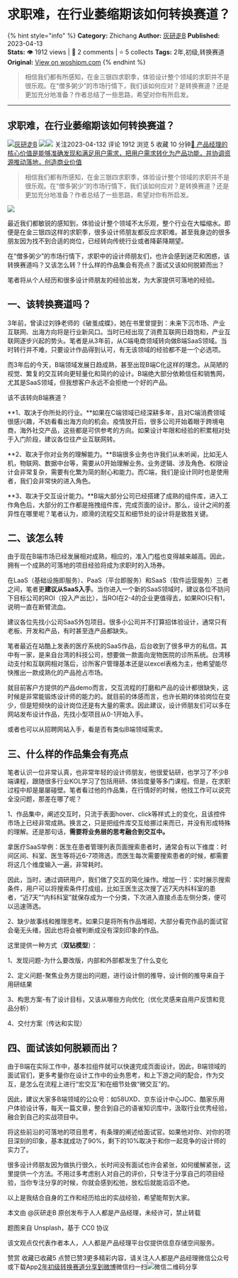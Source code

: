 # 求职难，在行业萎缩期该如何转换赛道？
{% hint style="info" %}
**Category:** Zhichang
**Author:** [灰研走B](https://www.woshipm.com/u/1505024)
**Published:** 2023-04-13  
**Stats:** 👁️ 1912 views | 💬 2 comments | ⭐ 5 collects
**Tags:** 2年,初级,转换赛道
**Original:** [View on woshipm.com](https://www.woshipm.com/zhichang/5804829.html)
{% endhint %}
> 相信我们都有所感知，在金三银四求职季，体验设计整个领域的求职并不是很乐观。在“僧多粥少”的市场行情下，我们该如何应对？是转换赛道？还是更加充分地准备？作者总结了一些思路，希望对你有所启发。

---

## 求职难，在行业萎缩期该如何转换赛道？

[![](https://static.woshipm.com/view/woshipm_api_def_20230314181742_3879.jpeg?imageView2/1/w/72/h/72/q/100)](https://www.woshipm.com/u/1505024)[灰研走B](https://www.woshipm.com/u/1505024) ![](https://static.woshipm.com/tag/1121_1@2x.png)![](https://static.woshipm.com/tag/2105_1@2x.png) 关注2023-04-132 评论 1912 浏览 5 收藏 10 分钟[🔗 产品经理的核心价值是能够准确发现和满足用户需求，把用户需求转化为产品功能，并协调资源推动落地，创造商业价值](https://ke.qidianla.com/courses/90pm)

> 相信我们都有所感知，在金三银四求职季，体验设计整个领域的求职并不是很乐观。在“僧多粥少”的市场行情下，我们该如何应对？是转换赛道？还是更加充分地准备？作者总结了一些思路，希望对你有所启发。

![](https://image.woshipm.com/wp-files/2023/04/KH35DyaaUGdyBhsSl6NH.png)

最近我们都敏锐的感知到，体验设计整个领域不太乐观，整个行业在大幅缩水。即便是在金三银四这样的求职季，很多设计师朋友都反应求职难。甚至我身边的很多朋友因为找不到合适的岗位，已经转向传统行业或者降薪降期望。

在“僧多粥少”的市场行情下，求职中的设计师朋友们，也许会感到迷茫和困惑，该转换赛道吗？又该怎么转？什么样的作品集会有亮点？面试又该如何脱颖而出？

笔者将从个人经历和很多设计师朋友的经验出发，为大家提供可落地的经验。

## 一、该转换赛道吗？

3年前，曾读过刘铮老师的《破茧成蝶》，她在书里曾提到：未来下沉市场、产业互联网、出海方向将是行业新风口。当时已经出现了消费互联网日趋饱和，产业互联网逐步兴起的势头。笔者是从3年前，从C端电商领域转向做B端SaaS领域。当时转行并不难，只要设计作品得到认可，有无该领域的经验都不是一个必选项。

而3年后的今天，B端领域发展日趋成熟，甚至出现B端C化这样的理念。从简陋的视觉、繁复的交互转向更轻量化和简约的设计。B端绝大部分依赖信任和销售网，尤其是SaaS领域，但我想客户永远不会拒绝一个好的产品。

该不该转向B端赛道？

**1、取决于你所处的行业。**如果在C端领域已经深耕多年，且对C端消费领域很感兴趣，不妨看看出海方向的机会。疫情放开后，很多公司开始着眼于跨境电商，海外社交产品，这些都是可供参考的方向。如果设计年限和经验的积累相对处于入门阶段，建议各位往产业互联网转。

**2、取决于你对业务的理解能力。**B端很多业务也许我们从未听闻，比如无人机，物联网、数据中台等，需要从0开始理解业务。业务逻辑、涉及角色、权限设计会非常复杂，需要有化繁为简的耐心和能力。而C端，我们是设计同时也是使用者，我们会非常快的进入角色。

**3、取决于交互设计能力。**B端大部分公司已经搭建了成熟的组件库，进入工作角色后，大部分的工作都是拖拽组件库，完成页面的设计。那么，设计之间的差异性在哪里呢？笔者认为，顺滑的流程交互和细节处的设计将是致胜关键。

## 二、该怎么转

由于现在B端市场已经发展相对成熟，相应的，准入门槛也变得越来越高。因此，拥有一个成熟的可落地的项目经验将成为求职时的入场券。

在LaaS（基础设施即服务）、PaaS（平台即服务）和SaaS（软件运营服务）三者之间，笔者更**建议从SaaS入手**。当你进入一个新的SaaS领域时，建议各位不妨问下目标公司的ROI（投入产出比），当ROI在2-4的企业更值得去，如果ROI只有1，说明一直在断臂流血。

建议各位先找小公司SaaS外包项目。很多小公司并不打算招体验设计，通常只有老板、开发和产品，有时甚至连产品都缺失。

笔者最近在站酷上发表的医疗系统的SaaS作品，后台收到了很多甲方的私信。其中有一家，是来自台湾的科技公司，想要做一款面向宠物医院的诊所系统。台湾移动支付和互联网相对落后，诊所客户管理基本还是以excel表格为主，他希望能尽快推出一款成熟化的产品抢占市场。

就目前客户方提供的产品demo而言，交互流程的打磨和产品的设计都很缺失，这时候是非常能锻炼设计师的能力的。就目前的体感而言，也许长期的体验岗位在变少，但是短频快的设计岗位还是有大量的需求。因此建议，设计师朋友们可以多在网站发布设计作品，先找小型项目从0-1开始入手。

或者也可以从招聘网站入手，看是否有类似B端领域需求。

## 三、什么样的作品集会有亮点

笔者认识一位非常认真，也非常年轻的设计师朋友，他很爱钻研，也学习了不少B端课程，跟随很多行业KOL学习了包括用研、体验度量等多门课程。但是，在求职过程中却是屡屡碰壁。笔者看过他的作品集，在行情好的时候，他找工作可以说完全没问题，那差在哪了呢？

1、作品集中，阐述交互时，只流于表面hover、click等样式上的变化，且该控件市场上已经非常成熟。换言之，只是把组件库交互给挪过来而已，并没有形成特殊的理解。还是那句话，**需要将业务层的思考融合到交互中。**

拿医疗SaaS举例：医生在患者管理列表页面搜索患者时，通常会有以下维度：时间区间、科室、医生等将近6-7项筛选，而医生每次需要搜索患者的时候，都需要将这几个维度输入一遍，非常耗时。

因此，当时，通过调研用户，我们做了交互的简化操作。增加一行：实时展示搜索条件，用户可以将搜索条件打成组，比如王医生这次搜了近7天内科科室的患者，“近7天”“内科科室”就保存成为一个分类，下次进入直接点击左侧分类，便可以迅速筛选。

2、缺少故事线和推理思考。如果只是将所有作品堆砌，大部分看完作品的面试官会毫无头绪，因此也将会被判断成没有深刻印象的作品。

这里提供一种方式（**双钻模型**）：

1、发现问题-为什么要改版，内部和外部都发生了什么变化

2、定义问题-聚焦业务方提出的问题，进行设计侧的推导，设计侧的推导来自于用研结果

3、构思方案-有了设计目标，又该从哪些方向优化（优化灵感来自用户反馈和竞品分析）

4、交付方案（传达和实现）

## 四、面试该如何脱颖而出？

由于B端在实际工作中，基本拉组件就可以快速完成页面设计。因此，B端领域的面试官们，更多考量你在设计工作中的业务思考，和上下游之间的配合，作为交互，是怎么在流程上进行“宏交互”和在细节处做“微交互”的。

因此，建议大家多B端领域的公众号：如58UXD、京东设计中心JDC、酷家乐用户体验设计等，每天一篇文章，整合到自己的语雀知识库中，汲取行业优秀经验，融合到自己的实战项目中。

将这些前沿的可落地的项目思考，有条理的阐述给面试官。如果他对你、对你的项目深刻的印象，基本就成功了90%，剩下的10%取决于和你一起竞争的设计师的实力了。

很多设计师朋友因为做执行很久，长时间没有面试也许会紧张，如何缓解紧张，这里提供一个方法。不用过多考虑别人对自己的评价，只专注于分享自己的项目经验，当你专注分享的时候，你就会感到松弛，放松后就能滔滔不绝。

以上是我结合自身的工作和经历给出的实战经验，希望能帮到大家。

本文由 @灰研走B 原创发布于人人都是产品经理，未经许可，禁止转载

题图来自 Unsplash，基于 CC0 协议

该文观点仅代表作者本人，人人都是产品经理平台仅提供信息存储空间服务。

赞赏 收藏已收藏5 点赞已赞3更多精彩内容，请关注人人都是产品经理微信公众号或下载App[2年](https://www.woshipm.com/tag/2%e5%b9%b4)[初级](https://www.woshipm.com/tag/%e5%88%9d%e7%ba%a7)[转换赛道](https://www.woshipm.com/tag/%e8%bd%ac%e6%8d%a2%e8%b5%9b%e9%81%93)[分享到微博](https://service.weibo.com/share/share.php?appkey=2775287854&title=求职难，在行业萎缩期该如何转换赛道？&url=https://www.woshipm.com/zhichang/5804829.html&pic=https://image.woshipm.com/wp-files/2023/04/KH35DyaaUGdyBhsSl6NH.png)微信扫一扫![微信二维码](https://api.pwmqr.com/qrcode/create/?url=https://www.woshipm.com/zhichang/5804829.html)分享